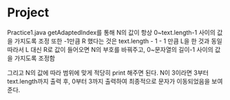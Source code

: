 # Project

Practice1.java
getAdaptedIndex를 통해 N의 값이 항상 0~text.length-1 사이의 값을 가지도록 조정
또한 -1만큼 R 했다는 것은 text.length - 1 - 1 만큼 L을 한 것과 동일
따라서 L 대신 R로 값이 들어오면 N의 부호를 바꿔주고, 0~문자열의 길이-1 사이의 값을 가지도록 조정함

그리고 N의 값에 따라 범위에 맞게 적당히 print 해주면 된다.
N이 3이라면 3부터 text.length까지 출력 후, 0부터 3까지 출력하여 최종적으로 문자가 이동되었음을 보여준다.
